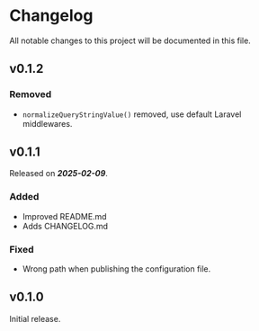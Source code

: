 # Changelog

All notable changes to this project will be documented in this file.

## v0.1.2

### Removed

- `normalizeQueryStringValue()` removed, use default Laravel middlewares.

## v0.1.1

Released on _**2025-02-09**_.

### Added

- Improved README.md
- Adds CHANGELOG.md

### Fixed

- Wrong path when publishing the configuration file.

## v0.1.0

Initial release.